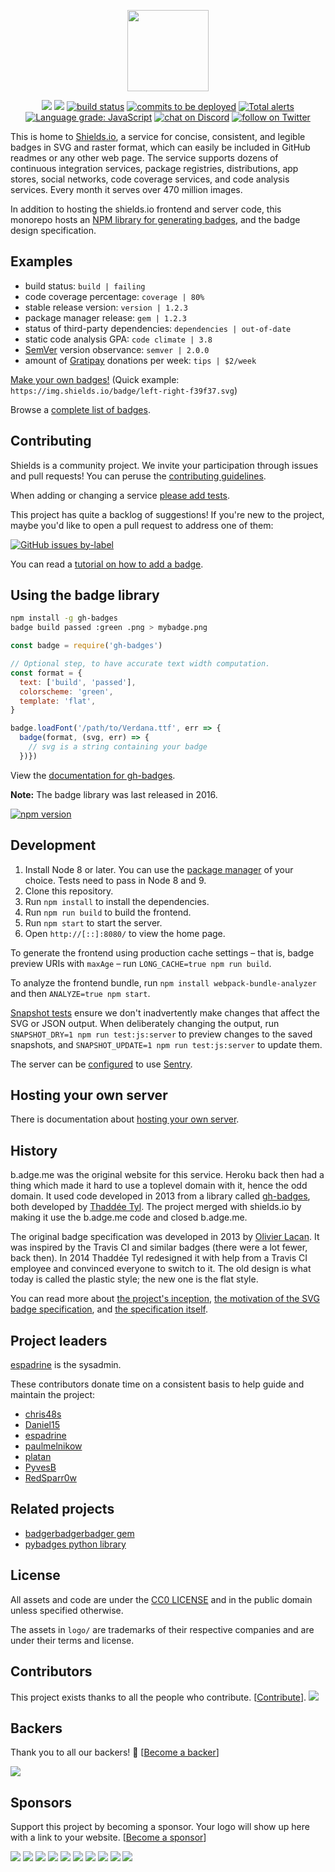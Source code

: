 <p align="center">
    <img src="https://rawgit.com/badges/shields/master/static/logo.svg"
        height="130">
</p>
<p align="center">
    <a href="#backers" alt="Backers on Open Collective">
        <img src="https://opencollective.com/shields/backers/badge.svg" /></a>
    <a href="#sponsors" alt="Sponsors on Open Collective">
        <img src="https://opencollective.com/shields/sponsors/badge.svg" /></a>
    <a href="https://circleci.com/gh/badges/shields/tree/master">
        <img src="https://img.shields.io/circleci/project/github/badges/shields/master.svg"
            alt="build status"></a>
    <a href="https://github.com/badges/shields/compare/gh-pages...master">
        <img src="https://img.shields.io/github/commits-since/badges/shields/gh-pages.svg?label=commits%20to%20be%20deployed"
            alt="commits to be deployed"></a>
    <a href="https://lgtm.com/projects/g/badges/shields/alerts/">
        <img src="https://img.shields.io/lgtm/alerts/g/badges/shields.svg?logo=lgtm&logoWidth=18"
            alt="Total alerts"/></a>
    <a href="https://lgtm.com/projects/g/badges/shields/context:javascript">
        <img src="https://img.shields.io/lgtm/grade/javascript/g/badges/shields.svg?logo=lgtm&logoWidth=18"
            alt="Language grade: JavaScript"/></a>
    <a href="https://discord.gg/HjJCwm5">
        <img src="https://img.shields.io/discord/308323056592486420.svg?logo=discord"
            alt="chat on Discord"></a>
    <a href="https://twitter.com/intent/follow?screen_name=shields_io">
        <img src="https://img.shields.io/twitter/follow/shields_io.svg?style=social&logo=twitter"
            alt="follow on Twitter"></a>
</p>

This is home to [Shields.io][shields.io], a service for concise, consistent,
and legible badges in SVG and raster format, which can easily be included in
GitHub readmes or any other web page. The service supports dozens of
continuous integration services, package registries, distributions, app
stores, social networks, code coverage services, and code analysis services.
Every month it serves over 470 million images.

In addition to hosting the shields.io frontend and server code, this monorepo
hosts an [NPM library for generating badges][gh-badges], and the badge design
specification.

[shields.io]: https://shields.io/
[gh-badges]: https://www.npmjs.com/package/gh-badges


Examples
--------

* build status: `build | failing`
* code coverage percentage: `coverage | 80%`
* stable release version: `version | 1.2.3`
* package manager release: `gem | 1.2.3`
* status of third-party dependencies: `dependencies | out-of-date`
* static code analysis GPA: `code climate | 3.8`
* [SemVer](http://semver.org/) version observance: `semver | 2.0.0`
* amount of [Gratipay](http://gratipay.com) donations per week: `tips | $2/week`

[Make your own badges!][custom badges]
(Quick example: `https://img.shields.io/badge/left-right-f39f37.svg`)

Browse a [complete list of badges][shields.io].

[custom badges]: http://shields.io/#your-badge


Contributing
------------

Shields is a community project. We invite your participation through issues
and pull requests! You can peruse the [contributing guidelines][contributing].

When adding or changing a service [please add tests][service-tests].

This project has quite a backlog of suggestions! If you're new to the project,
maybe you'd like to open a pull request to address one of them:

[![GitHub issues by-label](https://img.shields.io/github/issues/badges/shields/good%20first%20issue.svg)](https://github.com/badges/shields/issues?q=is%3Aissue+is%3Aopen+label%3A%22good+first+issue%22)

You can read a [tutorial on how to add a badge][tutorial].

[service-tests]: https://github.com/badges/shields/blob/master/doc/service-tests.md
[tutorial]: doc/TUTORIAL.md
[contributing]: CONTRIBUTING.md


Using the badge library
-----------------------

```sh
npm install -g gh-badges
badge build passed :green .png > mybadge.png
```

```js
const badge = require('gh-badges')

// Optional step, to have accurate text width computation.
const format = {
  text: ['build', 'passed'],
  colorscheme: 'green',
  template: 'flat',
}

badge.loadFont('/path/to/Verdana.ttf', err => {
  badge(format, (svg, err) => {
    // svg is a string containing your badge
  })})
```

View the [documentation for gh-badges][gh-badges doc].

**Note:** The badge library was last released in 2016.

[![npm version](http://img.shields.io/npm/v/gh-badges.svg)](https://npmjs.org/package/gh-badges)

[gh-badges doc]: doc/gh-badges.md


Development
-----------

1. Install Node 8 or later. You can use the [package manager][] of your choice.
   Tests need to pass in Node 8 and 9.
2. Clone this repository.
3. Run `npm install` to install the dependencies.
4. Run `npm run build` to build the frontend.
5. Run `npm start` to start the server.
6. Open `http://[::]:8080/` to view the home page.

To generate the frontend using production cache settings &ndash; that is,
badge preview URIs with `maxAge` &ndash; run `LONG_CACHE=true npm run build`.

To analyze the frontend bundle, run `npm install webpack-bundle-analyzer` and
then `ANALYZE=true npm start`.

[Snapshot tests][] ensure we don't inadvertently make changes that affect the
SVG or JSON output. When deliberately changing the output, run
`SNAPSHOT_DRY=1 npm run test:js:server` to preview changes to the saved
snapshots, and `SNAPSHOT_UPDATE=1 npm run test:js:server` to update them.

The server can be [configured][sentry configuration] to use [Sentry][sentry].

[package manager]: https://nodejs.org/en/download/package-manager/
[snapshot tests]: https://glebbahmutov.com/blog/snapshot-testing/
[sentry configuration]: doc/self-hosting.md#sentry
[Sentry]: https://sentry.io/

Hosting your own server
-----------------------

There is documentation about [hosting your own server][self-hosting].

[self-hosting]: doc/self-hosting.md


History
-------

b.adge.me was the original website for this service. Heroku back then had a
thing which made it hard to use a toplevel domain with it, hence the odd
domain. It used code developed in 2013 from a library called
[gh-badges][old-gh-badges], both developed by [Thaddée Tyl][espadrine].
The project merged with shields.io by making it use the b.adge.me code
and closed b.adge.me.

The original badge specification was developed in 2013 by
[Olivier Lacan][olivierlacan]. It was inspired by the Travis CI and similar
badges (there were a lot fewer, back then). In 2014 Thaddée Tyl redesigned
it with help from a Travis CI employee and convinced everyone to switch to
it. The old design is what today is called the plastic style; the new one
is the flat style.

You can read more about [the project's inception][thread],
[the motivation of the SVG badge specification][motivation], and
[the specification itself][spec].

[olivierlacan]: https://github.com/olivierlacan
[espadrine]: https://github.com/espadrine
[old-gh-badges]: https://github.com/badges/gh-badges
[motivation]: spec/motivation.md
[spec]: spec/SPECIFICATION.md
[thread]: https://github.com/h5bp/lazyweb-requests/issues/150


Project leaders
---------------

[espadrine](https://github.com/espadrine) is the sysadmin.

These contributors donate time on a consistent basis to help guide and
maintain the project:

* [chris48s](https://github.com/chris48s)
* [Daniel15](https://github.com/Daniel15)
* [espadrine](https://github.com/espadrine)
* [paulmelnikow](https://github.com/paulmelnikow)
* [platan](https://github.com/platan)
* [PyvesB](https://github.com/PyvesB)
* [RedSparr0w](https://github.com/RedSparr0w)


Related projects
----------------

- [badgerbadgerbadger gem][gem]
- [pybadges python library][pybadges]

[gem]: https://github.com/badges/badgerbadgerbadger
[pybadges]: https://github.com/google/pybadges

License
-------

All assets and code are under the [CC0 LICENSE](LICENSE.md) and in the public
domain unless specified otherwise.

The assets in `logo/` are trademarks of their respective companies and are
under their terms and license.

## Contributors

This project exists thanks to all the people who contribute. [[Contribute](CONTRIBUTING.md)].
<a href="https://github.com/badges/shields/graphs/contributors"><img src="https://opencollective.com/shields/contributors.svg?width=890" /></a>


## Backers

Thank you to all our backers! 🙏 [[Become a backer](https://opencollective.com/shields#backer)]

<a href="https://opencollective.com/shields#backers" target="_blank"><img src="https://opencollective.com/shields/backers.svg?width=890"></a>


## Sponsors

Support this project by becoming a sponsor. Your logo will show up here with a link to your website. [[Become a sponsor](https://opencollective.com/shields#sponsor)]

<a href="https://opencollective.com/shields/sponsor/0/website" target="_blank"><img src="https://opencollective.com/shields/sponsor/0/avatar.svg"></a>
<a href="https://opencollective.com/shields/sponsor/1/website" target="_blank"><img src="https://opencollective.com/shields/sponsor/1/avatar.svg"></a>
<a href="https://opencollective.com/shields/sponsor/2/website" target="_blank"><img src="https://opencollective.com/shields/sponsor/2/avatar.svg"></a>
<a href="https://opencollective.com/shields/sponsor/3/website" target="_blank"><img src="https://opencollective.com/shields/sponsor/3/avatar.svg"></a>
<a href="https://opencollective.com/shields/sponsor/4/website" target="_blank"><img src="https://opencollective.com/shields/sponsor/4/avatar.svg"></a>
<a href="https://opencollective.com/shields/sponsor/5/website" target="_blank"><img src="https://opencollective.com/shields/sponsor/5/avatar.svg"></a>
<a href="https://opencollective.com/shields/sponsor/6/website" target="_blank"><img src="https://opencollective.com/shields/sponsor/6/avatar.svg"></a>
<a href="https://opencollective.com/shields/sponsor/7/website" target="_blank"><img src="https://opencollective.com/shields/sponsor/7/avatar.svg"></a>
<a href="https://opencollective.com/shields/sponsor/8/website" target="_blank"><img src="https://opencollective.com/shields/sponsor/8/avatar.svg"></a>
<a href="https://opencollective.com/shields/sponsor/9/website" target="_blank"><img src="https://opencollective.com/shields/sponsor/9/avatar.svg"></a>


